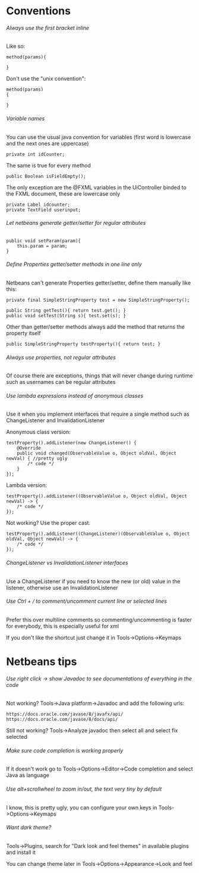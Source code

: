 # Conventions

###### Always use the first bracket inline

Like so:

```
method(params){
	
}
```

Don't use the "unix convention":
```
method(params)
{
	
}
```

###### Variable names

You can use the usual java convention for variables (first word is lowercase and the next ones are uppercase)
```
private int idCounter;
```

The same is true for every method
```
public Boolean isFieldEmpty();
```

The only exception are the @FXML variables in the UiController binded to the FXML document, these are lowercase only 
```
private Label idcounter;
private TextField userinput;
```

###### Let netbeans generate getter/setter for regular attributes

```
public void setParam(param){ 
	this.param = param; 
}
```

###### Define Properties getter/setter methods in one line only

Netbeans can't generate Properties getter/setter, define them manually like this:

```
private final SimpleStringProperty test = new SimpleStringProperty();

public String getTest(){ return test.get(); }
public void setTest(String s){ test.set(s); }
```

Other than getter/setter methods always add the method that returns the property itself

```
public SimpleStringProperty testProperty(){ return test; }
```

###### Always use properties, not regular attributes

Of course there are exceptions, things that will never change during runtime such as usernames can be regular attributes

###### Use lambda expressions instead of anonymous classes

Use it when you implement interfaces that require a single method such as ChangeListener and InvalidationListener

Anonymous class version:
```
testProperty().addListener(new ChangeListener() {
    @Override
    public void changed(ObservableValue o, Object oldVal, Object newVal) { //pretty ugly
    	/* code */
    }
});			
```

Lambda version:
```
testProperty().addListener((ObservableValue o, Object oldVal, Object newVal) -> { 
	/* code */
});				
```

Not working? Use the proper cast.
```
testProperty().addListener((ChangeListener)(ObservableValue o, Object oldVal, Object newVal) -> { 
	/* code */
});				
```

###### ChangeListener vs InvalidationListener interfaces

Use a ChangeListener if you need to know the new (or old) value in the listener, otherwise use an InvalidationListener

###### Use Ctrl + / to comment/uncomment current line or selected lines

Prefer this over multiline comments so commenting/uncommenting is faster for everybody, this is especially useful for xml

If you don't like the shortcut just change it in Tools->Options->Keymaps

# Netbeans tips

###### Use right click -> show Javadoc to see documentations of everything in the code

Not working?
Tools->Java platform->Javadoc and add the following urls:
```
https://docs.oracle.com/javase/8/javafx/api/
https://docs.oracle.com/javase/8/docs/api/
```

Still not working?
Tools->Analyze javadoc then select all and select fix selected

###### Make sure code completion is working properly

If it doesn't work go to Tools->Options->Editor->Code completion and select Java as language

###### Use alt+scrollwheel to zoom in/out, the text very tiny by default

I know, this is pretty ugly, you can configure your own keys in Tools->Options->Keymaps

###### Want dark theme?
Tools->Plugins, search for "Dark look and feel themes" in available plugins and install it

You can change theme later in Tools->Options->Appearance->Look and feel
